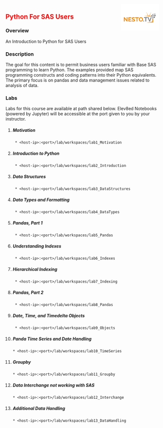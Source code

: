 <img align="right" src="./logo-small.png">

<h2><span style="color:red;">Python For SAS Users</span></h2>

### Overview
An Introduction to Python for SAS Users

### Description
The goal for this content is to permit business users familiar with Base SAS programming to learn Python.  The examples provided map SAS programming constructs and coding patterns into their Python equivalents.  The primary focus is on pandas and data management issues related to analysis of data.

### Labs

Labs for this course are available at path shared below. Elev8ed Notebooks (powered by Jupyter) will be accessible at the port given to you by your instructor. 

1. ##### Motivation
		* <host-ip>:<port>/lab/workspaces/lab1_Motivation
2. ##### Introduction to Python
		* <host-ip>:<port>/lab/workspaces/lab2_Introduction
3. ##### Data Structures
		* <host-ip>:<port>/lab/workspaces/lab3_DataStructures
4. ##### Data Types and Formatting
		* <host-ip>:<port>/lab/workspaces/lab4_DataTypes
5. ##### Pandas, Part 1
		* <host-ip>:<port>/lab/workspaces/lab5_Pandas
6. ##### Understanding Indexes
		* <host-ip>:<port>/lab/workspaces/lab6_Indexes
7. ##### Hierarchical Indexing
		* <host-ip>:<port>/lab/workspaces/lab7_Indexing
8. ##### Pandas, Part 2
		* <host-ip>:<port>/lab/workspaces/lab8_Pandas
9. ##### Date, Time, and  Timedelta Objects
		* <host-ip>:<port>/lab/workspaces/lab9_Objects
10. ##### Panda Time Series and Date Handling
		* <host-ip>:<port>/lab/workspaces/lab10_TimeSeries
11. ##### Groupby
		* <host-ip>:<port>/lab/workspaces/lab11_Groupby
12. ##### Data Interchange not working with SAS
		* <host-ip>:<port>/lab/workspaces/lab12_Interchange
13. ##### Additional Data Handling
		* <host-ip>:<port>/lab/workspaces/lab13_DataHandling

